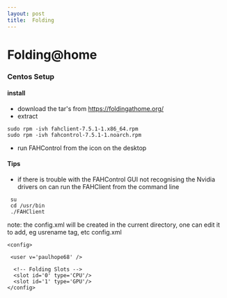```yaml
---
layout: post
title:  Folding
---
```



# Folding@home

### Centos Setup

#### install
- download the tar's from https://foldingathome.org/
- extract
```
sudo rpm -ivh fahclient-7.5.1-1.x86_64.rpm
sudo rpm -ivh fahcontrol-7.5.1-1.noarch.rpm
```
- run FAHControl from the icon on the desktop

#### Tips
 - if there is trouble with the FAHControl GUI not recognising the Nvidia drivers on can run the FAHClient from the command line
```
 su
 cd /usr/bin
 ./FAHClient
```

note: the config.xml will be created in the current directory, one can edit it to add, eg usrename tag, etc
config.xml
```
<config>

 <user v='paulhope68' />

  <!-- Folding Slots -->
  <slot id='0' type='CPU'/>
  <slot id='1' type='GPU'/>
</config>

```

